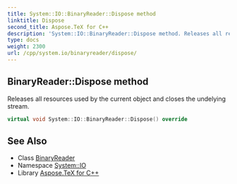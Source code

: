 ```yaml
---
title: System::IO::BinaryReader::Dispose method
linktitle: Dispose
second_title: Aspose.TeX for C++
description: 'System::IO::BinaryReader::Dispose method. Releases all resources used by the current object and closes the undelying stream in C++.'
type: docs
weight: 2300
url: /cpp/system.io/binaryreader/dispose/
---
```

## BinaryReader::Dispose method


Releases all resources used by the current object and closes the undelying stream.

```cpp
virtual void System::IO::BinaryReader::Dispose() override
```

## See Also

* Class [BinaryReader](../)
* Namespace [System::IO](../../)
* Library [Aspose.TeX for C++](../../../)
